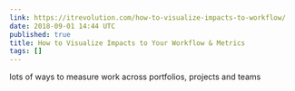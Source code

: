 ```yaml
---
link: https://itrevolution.com/how-to-visualize-impacts-to-workflow/
date: 2018-09-01 14:44 UTC
published: true
title: How to Visualize Impacts to Your Workflow & Metrics
tags: []
---
```


lots of ways to measure work across portfolios, projects and teams
